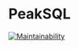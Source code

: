 # PeakSQL

[![Maintainability](https://api.codeclimate.com/v1/badges/a77d623fef08643fb0ef/maintainability)](https://codeclimate.com/github/vanheeringen-lab/PeakSQL/maintainability)
